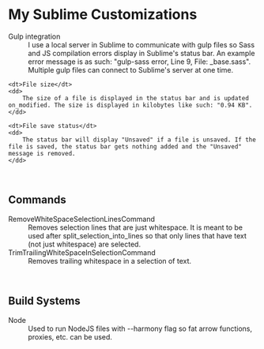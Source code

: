 # My Sublime Customizations


<dl>
	<dt>Gulp integration</dt>
	<dd>
		I use a local server in Sublime to communicate with gulp files so Sass and JS compilation errors display in Sublime's status bar. An example error message is as such: "gulp-sass error, Line 9, File: _base.sass". Multiple gulp files can connect to Sublime's server at one time. 
	</dd>

	<dt>File size</dt>
	<dd>
		The size of a file is displayed in the status bar and is updated on_modified. The size is displayed in kilobytes like such: "0.94 KB". 
	</dd>

	<dt>File save status</dt>
	<dd>
		The status bar will display "Unsaved" if a file is unsaved. If the file is saved, the status bar gets nothing added and the "Unsaved" message is removed. 
	</dd>
</dl>
<br>

## Commands
<dl>
	<dt>RemoveWhiteSpaceSelectionLinesCommand</dt>
	<dd>
		Removes selection lines that are just whitespace. It is meant to be used after split_selection_into_lines so that only lines that have text (not just whitespace) are selected.
	</dd>
	<dt>TrimTrailingWhiteSpaceInSelectionCommand</dt>
	<dd>
		Removes trailing whitespace in a selection of text. 
	</dd>
</dl>
<br>


## Build Systems
<dl>
 	<dt>Node</dt>
 	<dd>Used to run NodeJS files with --harmony flag so fat arrow functions, proxies, etc. can be used.</dd>
</dl> 



